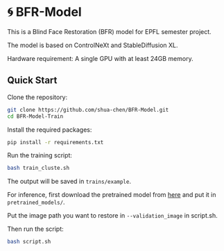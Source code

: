 # 🌀 BFR-Model

This is a Blind Face Restoration (BFR) model for EPFL semester project.

The model is based on ControlNeXt and StableDiffusion XL.

Hardware requirement: A single GPU with at least 24GB memory.

## Quick Start

Clone the repository:

```bash
git clone https://github.com/shua-chen/BFR-Model.git
cd BFR-Model-Train
```

Install the required packages:

```bash
pip install -r requirements.txt
```

Run the training script:

```bash
bash train_cluste.sh
```

The output will be saved in `trains/example`.


For inference, first download the pretrained model from [here](https://drive.google.com/drive/folders/1mWBG_xzzwBm4rLYoKMCprXUr1i8qaS2V?usp=sharing) and put it in `pretrained_models/`.

Put the image path you want to restore in `--validation_image` in script.sh.

Then run the script:

```bash
bash script.sh
```
